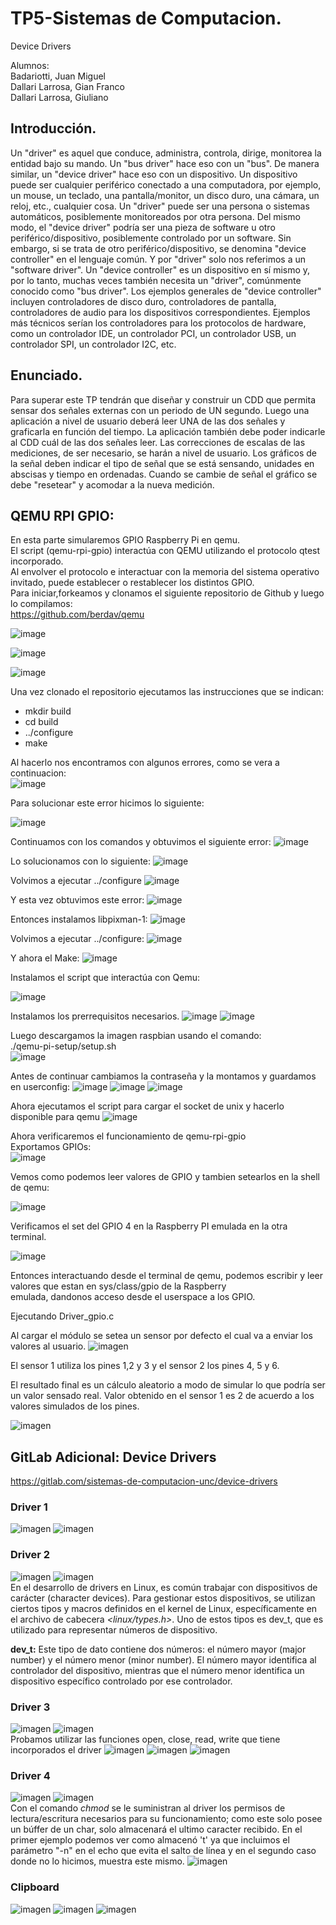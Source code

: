 # TP5-Sistemas de Computacion.
Device Drivers  

Alumnos:  
Badariotti, Juan Miguel  
Dallari Larrosa, Gian Franco  
Dallari Larrosa, Giuliano  





## Introducción.


Un "driver" es aquel que conduce, administra, controla, dirige, monitorea la entidad bajo su mando. Un "bus driver" hace eso con un "bus". De manera similar, un "device driver" hace eso con un dispositivo. Un dispositivo puede ser cualquier periférico conectado a una computadora, por ejemplo, un mouse, un teclado, una pantalla/monitor, un disco duro, una cámara, un reloj, etc., cualquier cosa.
Un "driver" puede ser una persona o sistemas automáticos, posiblemente monitoreados por otra persona. Del mismo modo, el "device driver" podría ser una pieza de software u otro periférico/dispositivo, posiblemente controlado por un software. Sin embargo, si se trata de otro periférico/dispositivo, se denomina "device controller" en el lenguaje común. Y por "driver" solo nos referimos a un "software driver". Un "device controller" es un dispositivo en sí mismo y, por lo tanto, muchas veces también necesita un "driver", comúnmente conocido como "bus driver".
Los ejemplos generales de "device controller" incluyen controladores de disco duro, controladores de pantalla, controladores de audio para los dispositivos correspondientes. Ejemplos más técnicos serían los controladores para los protocolos de hardware, como un controlador IDE, un controlador PCI, un controlador USB, un controlador SPI, un controlador I2C, etc.  

## Enunciado.


Para superar este TP tendrán que diseñar y construir un CDD que permita sensar dos señales externas con un periodo de UN segundo. Luego una aplicación a nivel de usuario deberá leer UNA de las dos señales y graficarla en función del tiempo. La aplicación también debe poder indicarle al CDD cuál de las dos señales leer. Las correcciones de escalas de las mediciones, de ser necesario, se harán a nivel de usuario. Los gráficos de la señal deben indicar el tipo de señal que se está sensando, unidades en abscisas y tiempo en ordenadas. Cuando se cambie de señal el gráfico se debe "resetear" y acomodar a la nueva medición.  





## QEMU RPI GPIO:

En esta parte simularemos GPIO Raspberry Pi en qemu.  
El script (qemu-rpi-gpio) interactúa con QEMU utilizando el protocolo qtest incorporado.  
Al envolver el protocolo e interactuar con la memoria del sistema operativo invitado, puede establecer o restablecer los distintos GPIO.  
Para iniciar,forkeamos y clonamos el siguiente repositorio de Github y luego lo compilamos:  
https://github.com/berdav/qemu


![image](https://github.com/GiulianoDallariUNC/Tp5-Sist-Com/assets/147262273/b1a3da65-729d-4b38-9026-f028d3120431)


![image](https://github.com/GiulianoDallariUNC/Tp5-Sist-Com/assets/147262273/adcf8fbd-aa2f-44cc-8acd-b8c115bb46f3)


![image](https://github.com/GiulianoDallariUNC/Tp5-Sist-Com/assets/147262273/f0828b95-3a0a-4494-8998-f498f982ff00)


Una vez clonado el repositorio ejecutamos las instrucciones que se indican:
- mkdir build
- cd build 
- ../configure 
- make

  
Al hacerlo nos encontramos con algunos errores, como se vera a continuacion:  
![image](https://github.com/GiulianoDallariUNC/Tp5-Sist-Com/assets/147262273/12a0101c-f7ce-4f00-9c84-a157cd862c40)


Para solucionar este error hicimos lo siguiente:

![image](https://github.com/GiulianoDallariUNC/Tp5-Sist-Com/assets/147262273/50e225ac-fdd3-444d-b849-bd7aa2a5857e)


Continuamos con los comandos y obtuvimos el siguiente error:
![image](https://github.com/GiulianoDallariUNC/Tp5-Sist-Com/assets/147262273/65c32fc3-c8f2-4b81-b3b3-f7280af38094)


Lo solucionamos con lo siguiente:
![image](https://github.com/GiulianoDallariUNC/Tp5-Sist-Com/assets/147262273/2afe79b0-b8af-45f0-a589-04d16fb33943)


Volvimos a ejecutar ../configure
![image](https://github.com/GiulianoDallariUNC/Tp5-Sist-Com/assets/147262273/44531334-3f63-4619-bdfb-1a0cd9c6cdc7)


Y esta vez obtuvimos este error:
![image](https://github.com/GiulianoDallariUNC/Tp5-Sist-Com/assets/147262273/12413603-eda2-4df7-b6e3-45af56a36e09)


Entonces instalamos libpixman-1:
![image](https://github.com/GiulianoDallariUNC/Tp5-Sist-Com/assets/147262273/13be6666-db86-4a04-b95b-c8d7bfe0697c)


Volvimos a ejecutar ../configure:
![image](https://github.com/GiulianoDallariUNC/Tp5-Sist-Com/assets/147262273/4af7d416-ec32-4574-82c4-4b7c8b3f6261)


Y ahora el Make:
![image](https://github.com/GiulianoDallariUNC/Tp5-Sist-Com/assets/147262273/69324550-77b4-46d3-bf23-e5f015759df1)


Instalamos el script que interactúa con Qemu:  

![image](https://github.com/GiulianoDallariUNC/Tp5-Sist-Com/assets/102603446/cb873735-7f80-40bb-880d-43f0e19d2994)  

Instalamos los prerrequisitos necesarios.
![image](https://github.com/GiulianoDallariUNC/Tp5-Sist-Com/assets/147262273/b4f5227c-54ae-46fd-81cb-c90f33bdd64d)
![image](https://github.com/GiulianoDallariUNC/Tp5-Sist-Com/assets/147262273/569eb0f8-226c-4683-9f19-b49fb9359067)


Luego descargamos la imagen raspbian usando el comando:  
./qemu-pi-setup/setup.sh  
![image](https://github.com/GiulianoDallariUNC/Tp5-Sist-Com/assets/147262273/2a9c8bcb-4cdc-4cdd-be54-3f0ab092a178)


Antes de continuar cambiamos la contraseña y la montamos y guardamos en userconfig:
![image](https://github.com/GiulianoDallariUNC/Tp5-Sist-Com/assets/147262273/cfecc668-c26d-460d-a82c-2c9943c5e579)
![image](https://github.com/GiulianoDallariUNC/Tp5-Sist-Com/assets/147262273/d7b37a04-a75d-4076-b2e2-91e111c5cd5b)
![image](https://github.com/GiulianoDallariUNC/Tp5-Sist-Com/assets/147262273/a2c55487-607f-4513-94bb-5886b0fd9435)


Ahora ejecutamos el script para cargar el socket de unix y hacerlo disponible para qemu
![image](https://github.com/GiulianoDallariUNC/Tp5-Sist-Com/assets/147262273/9613818f-8f4c-4b22-9d9c-4826656509dc)  

Ahora verificaremos el funcionamiento de qemu-rpi-gpio  
 Exportamos GPIOs:  
 ![image](https://github.com/GiulianoDallariUNC/Tp5-Sist-Com/assets/147262273/c8ea2151-3e85-4805-a407-de2c1a9fc30e)  

Vemos como podemos leer valores de GPIO y tambien setearlos en la shell de qemu:  


![image](https://github.com/GiulianoDallariUNC/Tp5-Sist-Com/assets/147262273/9b25f399-bf74-492c-a74c-b7dc28b72704)  

Verificamos el set del GPIO 4 en la Raspberry PI emulada en la otra terminal.  

![image](https://github.com/GiulianoDallariUNC/Tp5-Sist-Com/assets/147262273/bdc823aa-611d-4594-9324-374f29f4e088)  

Entonces interactuando desde el terminal de qemu, podemos escribir y leer valores que estan en sys/class/gpio de la Raspberry  
emulada, dandonos acceso desde el userspace a los GPIO.

Ejecutando Driver_gpio.c

Al cargar el módulo se setea un sensor por defecto el cual va a enviar los valores al usuario.
![imagen](https://github.com/GiulianoDallariUNC/Tp5-Sist-Com/assets/102603446/78f3125d-e175-41aa-8e0c-c7aee690b969)

El sensor 1 utiliza los pines 1,2 y 3 y el sensor 2 los pines 4, 5 y 6.




El resultado final es un cálculo aleatorio a modo de simular lo que podría ser un valor
sensado real.
Valor obtenido en el sensor 1 es 2 de acuerdo a los valores simulados de los pines.

![imagen](https://github.com/GiulianoDallariUNC/Tp5-Sist-Com/assets/102603446/f591a780-944a-46ba-9840-878ebd6da3b5)





## GitLab Adicional: Device Drivers
https://gitlab.com/sistemas-de-computacion-unc/device-drivers
### Driver 1
![imagen](https://github.com/GiulianoDallariUNC/Tp5-Sist-Com/assets/82001859/0dff1adc-34a9-4fdd-a696-4e54748d70ef)
![imagen](https://github.com/GiulianoDallariUNC/Tp5-Sist-Com/assets/82001859/ce9a78c9-4992-4314-837d-07fe8563bb5d)
### Driver 2
![imagen](https://github.com/GiulianoDallariUNC/Tp5-Sist-Com/assets/82001859/ec8650ca-5602-46df-aa16-a2ae7f2b2bb8)
![imagen](https://github.com/GiulianoDallariUNC/Tp5-Sist-Com/assets/82001859/8f322297-7002-4504-ad6a-951a4e31ceb5)
<br> En el desarrollo de drivers en Linux, es común trabajar con dispositivos de carácter (character devices). Para gestionar estos dispositivos, se utilizan ciertos tipos y macros definidos en el kernel de Linux, específicamente en el archivo de cabecera *<linux/types.h>*. Uno de estos tipos es dev_t, que es utilizado para representar números de dispositivo.

**dev_t:** Este tipo de dato contiene dos números: el número mayor (major number) y el número menor (minor number). El número mayor identifica al controlador del dispositivo, mientras que el número menor identifica un dispositivo específico controlado por ese controlador.
### Driver 3
![imagen](https://github.com/GiulianoDallariUNC/Tp5-Sist-Com/assets/82001859/5a4256a6-3836-4acc-a50d-e0ced362ad12)
![imagen](https://github.com/GiulianoDallariUNC/Tp5-Sist-Com/assets/82001859/2170e5db-e1de-4f23-84a2-e54d8a62f6ab)
<br>Probamos utilizar las funciones open, close, read, write que tiene incorporados el driver
![imagen](https://github.com/GiulianoDallariUNC/Tp5-Sist-Com/assets/82001859/c1a4b196-38e1-4dde-bae4-a607bb7e3df9)
![imagen](https://github.com/GiulianoDallariUNC/Tp5-Sist-Com/assets/82001859/d8c8278f-ecd5-435e-b332-22482eef0065)
![imagen](https://github.com/GiulianoDallariUNC/Tp5-Sist-Com/assets/82001859/dc3eddcd-6583-46c6-af2f-b9e6463f5412)
### Driver 4
![imagen](https://github.com/GiulianoDallariUNC/Tp5-Sist-Com/assets/82001859/7f95cf40-0dc1-43c9-8363-d9f5984fa7f1)
![imagen](https://github.com/GiulianoDallariUNC/Tp5-Sist-Com/assets/82001859/57c2f72e-e19c-49b7-8990-93d0fd867178)
<br>Con el comando *chmod* se le suministran al driver los permisos de lectura/escritura necesarios para su funcionamiento; como este solo posee un búffer de un char, solo almacenará el ultimo caracter recibido. En el primer ejemplo podemos ver como almacenó 't' ya que incluimos el parámetro "-n" en el echo que evita el salto de línea y en el segundo caso donde no lo hicimos, muestra este mismo.
![imagen](https://github.com/GiulianoDallariUNC/Tp5-Sist-Com/assets/82001859/839d28db-f244-432e-b729-7fc78881da1d)
### Clipboard
![imagen](https://github.com/GiulianoDallariUNC/Tp5-Sist-Com/assets/82001859/7b38cf3c-a2c8-401f-ad0d-c0364b98a25c)
![imagen](https://github.com/GiulianoDallariUNC/Tp5-Sist-Com/assets/82001859/c1193c36-3ad3-4a9a-94d8-baa0c6e8ba36)
![imagen](https://github.com/GiulianoDallariUNC/Tp5-Sist-Com/assets/82001859/17312c19-df50-46d4-a56d-b74a3cce0c3c)









